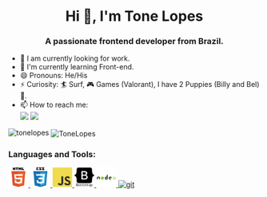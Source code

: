 <h1 align="center">Hi 👋, I'm Tone Lopes</h1>
<h3 align="center">A passionate frontend developer from Brazil.</h3>

- 🔭 I am currently looking for work.
- 🌱 I'm currently learning Front-end.
- 😄 Pronouns: He/His
- ⚡ Curiosity: 🏄‍ Surf, 🎮 Games (Valorant), I have 2 Puppies (Billy and Bel) 🐾.
- 📫 How to reach me: <br>
<a href="https://www.instagram.com/tonelopesm/" target="_blank" rel="noreferrer"><img src="https://img.shields.io/badge/Instagram-E4405F?style=for-the-badge&logo=instagram&logoColor=white"/></a> <a href="www.linkedin.com/in/tone-lopes-frontend" target="_blank" rel="noreferrer"> <img src="https://img.shields.io/badge/LinkedIn-0077B5?style=for-the-badge&logo=linkedin&logoColor=white" /></a> 




<p><img align="left" src="https://github-readme-stats.vercel.app/api/top-langs?username=tonelopes&show_icons=true&locale=en&layout=compact&theme=tokyonight" alt="tonelopes" /></p>



<p>&nbsp;<img align="center" src="https://github-readme-stats.vercel.app/api?username=ToneLopes&show_icons=true&locale=en&theme=tokyonight" alt="ToneLopes" /></p>


<h3 align="left">Languages and Tools:</h3>
 <a href="https://www.w3.org/html/" target="_blank" rel="noreferrer"> <img src="https://raw.githubusercontent.com/devicons/devicon/master/icons/html5/html5-original-wordmark.svg" alt="html5" width="40" height="40"/> </a><a href="https://www.w3schools.com/css/" target="_blank" rel="noreferrer"> <img src="https://raw.githubusercontent.com/devicons/devicon/master/icons/css3/css3-original-wordmark.svg" alt="css3" width="40" height="40"/> </a> </a>   <a href="https://developer.mozilla.org/en-US/docs/Web/JavaScript" target="_blank" rel="noreferrer"> <img src="https://raw.githubusercontent.com/devicons/devicon/master/icons/javascript/javascript-original.svg" alt="javascript" width="40" height="40"/> </a><a href="https://getbootstrap.com" target="_blank" rel="noreferrer"> <img src="https://raw.githubusercontent.com/devicons/devicon/master/icons/bootstrap/bootstrap-plain-wordmark.svg" alt="bootstrap" width="40" height="40"/> </a> <a href="https://nodejs.org" target="_blank" rel="noreferrer"> <img src="https://raw.githubusercontent.com/devicons/devicon/master/icons/nodejs/nodejs-original-wordmark.svg" alt="nodejs" width="40" height="40"/> </a> <a href="https://git-scm.com/" target="_blank" rel="noreferrer"> <img src="https://www.vectorlogo.zone/logos/git-scm/git-scm-icon.svg" alt="git" width="40" height="40"/> </a>
